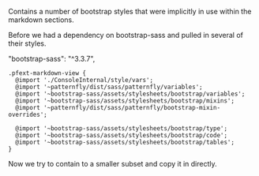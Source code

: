 Contains a number of bootstrap styles that were implicitly in use within the markdown sections.

Before we had a dependency on bootstrap-sass and pulled in several of their styles.

"bootstrap-sass": "^3.3.7",

```
.pfext-markdown-view {
  @import './ConsoleInternal/style/vars';
  @import '~patternfly/dist/sass/patternfly/variables';
  @import '~bootstrap-sass/assets/stylesheets/bootstrap/variables';
  @import '~bootstrap-sass/assets/stylesheets/bootstrap/mixins';
  @import '~patternfly/dist/sass/patternfly/bootstrap-mixin-overrides';

  @import '~bootstrap-sass/assets/stylesheets/bootstrap/type';
  @import '~bootstrap-sass/assets/stylesheets/bootstrap/code';
  @import '~bootstrap-sass/assets/stylesheets/bootstrap/tables';
}
```

Now we try to contain to a smaller subset and copy it in directly.

